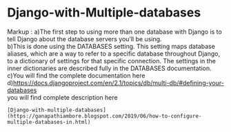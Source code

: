 # Django-with-Multiple-databases
 Markup : a)The first step to using more than one database with Django is to tell Django about the database servers you’ll be using. <br />
b)This is done using the DATABASES setting. This setting maps database aliases, which are a way to refer to a specific database throughout Django, to a dictionary of settings for that specific connection. The settings in the inner dictionaries are described fully in the DATABASES documentation.<br />
c)You will find the complete documentation here <br />
d)https://docs.djangoproject.com/en/2.1/topics/db/multi-db/#defining-your-databases<br />
you will find complete description here
```
[Django-with-multiple-databases](https://ganapathiambore.blogspot.com/2019/06/how-to-configure-multiple-databases-in.html)


